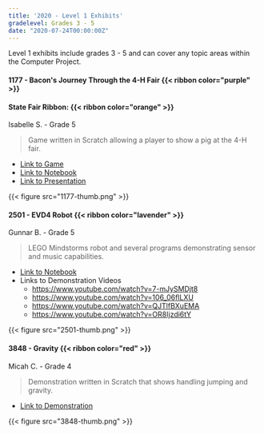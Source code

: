 ```yaml
---
title: '2020 - Level 1 Exhibits'
gradelevel: Grades 3 - 5
date: "2020-07-24T00:00:00Z"
---
```


Level 1 exhibits include grades 3 - 5 and can cover any topic areas within the Computer Project.

#### 1177 - Bacon's Journey Through the 4-H Fair  {{< ribbon color="purple" >}}

#### State Fair Ribbon: {{< ribbon color="orange" >}}

Isabelle S. - Grade 5

> Game written in Scratch allowing a player to show a pig at the 4-H fair.

* [Link to Game](https://scratch.mit.edu/projects/406531382/)
* [Link to Notebook](https://docs.google.com/document/d/1i55lAWix2Ylxx5lkMNfzxU8WA0UbYb_iRgR70gyFM5s/edit?usp=sharing)
* [Link to Presentation](https://docs.google.com/presentation/d/1WDhBhHcQv_Ka2PYdN7_nz63AkgNYFhn46grDwXR7w7U/edit?usp=sharing)

{{< figure src="1177-thumb.png" >}}

#### 2501 - EVD4 Robot {{< ribbon color="lavender" >}}

Gunnar B. - Grade 5

> LEGO Mindstorms robot and several programs demonstrating sensor and music capabilities.

* [Link to Notebook](2501-notebook.pdf)
* Links to Demonstration Videos
  * https://www.youtube.com/watch?v=7-mJySMDjt8
  * https://www.youtube.com/watch?v=106_06flLXU
  * https://www.youtube.com/watch?v=QJTlfBXuEMA
  * https://www.youtube.com/watch?v=OR8Ijzdi6tY

{{< figure src="2501-thumb.png" >}}

#### 3848 - Gravity {{< ribbon color="red" >}}

Micah C. - Grade 4

> Demonstration written in Scratch that shows handling jumping and gravity.

* [Link to Demonstration](https://scratch.mit.edu/projects/403770535/)

{{< figure src="3848-thumb.png" >}}
